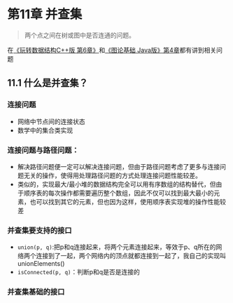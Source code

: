# 第11章 并查集
> 两个点之间在树或图中是否连通的问题。

在[《玩转数据结构C++版 第6章》](../Part1Basic/第6章_并查集.md)和[《图论基础 Java版》第4章](../Part2BasicGraph/第04章_图的深度优先遍历的应用.md#42-求每个连通分量里各自具体有哪些节点)都有讲到相关问题

## 11.1 什么是并查集？
### 连接问题
+ 网络中节点间的连接状态
+ 数学中的集合类实现
### 连接问题与路径问题：
+ 解决路径问题便一定可以解决连接问题，但由于路径问题考虑了更多与连接问题无关的操作，使得用处理路径问题的方式处理连接问题性能较差。
+ 类似的，实现最大/最小堆的数据结构完全可以用有序数组的结构替代，但由于顺序表的每次操作都需要遍历整个数组，因此不仅可以找到最大最小的元素，也可以找到其它的元素，但也因为这样，使用顺序表实现堆的操作性能较差
### 并查集要支持的接口
+ `union(p, q)`:把p和q连接起来，将两个元素连接起来，等效于p、q所在的网络两个连接到了一起，两个网络内的顶点就都连接到一起了，我自己的实现叫unionElements()
+ `isConnected(p, q)`：判断p和q是否是连接的
### 并查集基础的接口
```java

```
